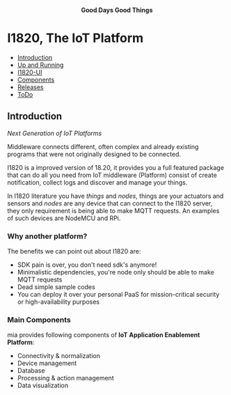 <p align="center"><strong>Good Days Good Things</strong></p>

# I1820, The IoT Platform

- [Introduction](#introduction)
- [Up and Running]('#up-and-running')
- [I1820-UI](https://github.com/AoLab/I1820/blob/master/I1820-UI/README.md)
- [Components](#components)
- [Releases](#releases)
- [ToDo](#todo)

## Introduction

_Next Generation of IoT Platforms_

Middleware connects different, often complex and already existing
programs that were not originally designed to be connected.

I1820 is a improved version of 18.20, it provides you a full featured package
that can do all you need from IoT middleware (Platform) consist of create notification,
collect logs and discover and manage your things.

In I1820 literature you have _things_ and _nodes_, things are your actuators and
sensors and _nodes_ are any device that can connect to the I1820 server,
they only requirement is being able to make MQTT requests. An examples of such
devices are NodeMCU and RPi.

### Why another platform?

The benefits we can point out about I1820 are:

- SDK pain is over, you don't need sdk's anymore!
- Minimalistic dependencies, you're node only should be able to make MQTT
  requests
- Dead simple sample codes
- You can deploy it over your personal PaaS for mission-critical security or high-availability purposes

### Main Components

mia provides following components of **IoT Application Enablement Platform**:

- Connectivity & normalization
- Device management
- Database
- Processing & action management
- Data visualization
